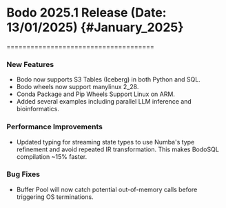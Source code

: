 # Bodo 2025.1 Release (Date: 13/01/2025) {#January_2025}
=====================================

### New Features

 - Bodo now supports S3 Tables (Iceberg) in both Python and SQL.
 - Bodo wheels now support manylinux 2_28.
 - Conda Package and Pip Wheels Support Linux on ARM.
 - Added several examples including parallel LLM inference and bioinformatics.

### Performance Improvements

 - Updated typing for streaming state types to use Numba's type refinement and avoid repeated IR transformation. This makes BodoSQL compilation ~15% faster.

### Bug Fixes

 - Buffer Pool will now catch potential out-of-memory calls before triggering OS terminations.